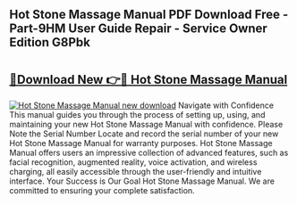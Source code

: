 ## Hot Stone Massage Manual PDF Download Free - Part-9HM User Guide Repair - Service Owner Edition G8Pbk

# <h2><a href="http://cf19640.oget.top/?id=Hot+Stone+Massage+Manual">🔗Download New 👉🔴 Hot Stone Massage Manual</a></h2>

[![Hot Stone Massage Manual new download](https://i.imgur.com/5g1atiW.png)](http://cf19640.oget.top/?id=Hot+Stone+Massage+Manual)
Navigate with Confidence This manual guides you through the process of setting up, using, and maintaining your new Hot Stone Massage Manual with confidence. Please Note the Serial Number Locate and record the serial number of your new Hot Stone Massage Manual for warranty purposes. Hot Stone Massage Manual offers users an impressive collection of advanced features, such as facial recognition, augmented reality, voice activation, and wireless charging, all easily accessible through the user-friendly and intuitive interface. Your Success is Our Goal Hot Stone Massage Manual. We are committed to ensuring your complete satisfaction.
